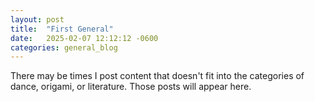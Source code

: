 ```yaml
---
layout: post
title:  "First General"
date:   2025-02-07 12:12:12 -0600
categories: general_blog
---
```


There may be times I post content that doesn't fit into the categories of dance, origami, or literature.  Those posts will appear here.